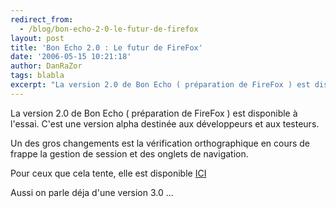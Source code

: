 ```yaml
---
redirect_from:
  - /blog/bon-echo-2-0-le-futur-de-firefox
layout: post
title: 'Bon Echo 2.0 : Le futur de FireFox'
date: '2006-05-15 10:21:18'
author: DanRaZor
tags: blabla
excerpt: "La version 2.0 de Bon Echo ( préparation de FireFox ) est disponible à l'essai.     \nC'est une version alpha destinée aux développeurs et aux testeurs.  \n  \nUn des gros changements est la vérification orthographique en cours de frappe la gestion de session et des onglets de navigation.  \n  \nPour ceux que cela tente, elle est      …"
---
```


La version 2.0 de Bon Echo ( préparation de FireFox ) est disponible à l'essai.
C'est une version alpha destinée aux développeurs et aux testeurs.

Un des gros changements est la vérification orthographique en cours de frappe la gestion de session et des onglets de navigation.

Pour ceux que cela tente, elle est disponible [ICI](http://developer.mozilla.org/devnews/index.php/2006/05/12/bon-echo-alpha-2-milestone/)

Aussi on parle déja d'une version 3.0 ...
